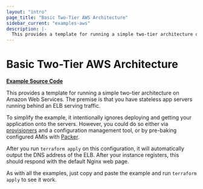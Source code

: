 ```yaml
---
layout: "intro"
page_title: "Basic Two-Tier AWS Architecture"
sidebar_current: "examples-aws"
description: |-
  This provides a template for running a simple two-tier architecture on Amazon Web services. The premise is that you have stateless app servers running behind an ELB serving traffic.
---
```


# Basic Two-Tier AWS Architecture

[**Example Source Code**](https://github.com/r3labs/terraform/tree/master/examples/aws-two-tier)

This provides a template for running a simple two-tier architecture on Amazon
Web Services. The premise is that you have stateless app servers running behind
an ELB serving traffic.

To simplify the example, it intentionally ignores deploying and
getting your application onto the servers. However, you could do so either via
[provisioners](/docs/provisioners/index.html) and a configuration
management tool, or by pre-baking configured AMIs with
[Packer](https://www.packer.io).

After you run `terraform apply` on this configuration, it will
automatically output the DNS address of the ELB. After your instance
registers, this should respond with the default Nginx web page.

As with all the examples, just copy and paste the example and run
`terraform apply` to see it work.
